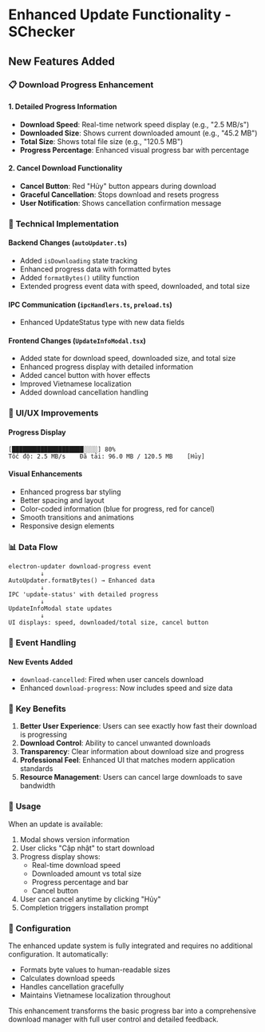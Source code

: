 # Enhanced Update Functionality - SChecker

## New Features Added

### 📋 **Download Progress Enhancement**

#### **1. Detailed Progress Information**

-   **Download Speed**: Real-time network speed display (e.g., "2.5 MB/s")
-   **Downloaded Size**: Shows current downloaded amount (e.g., "45.2 MB")
-   **Total Size**: Shows total file size (e.g., "120.5 MB")
-   **Progress Percentage**: Enhanced visual progress bar with percentage

#### **2. Cancel Download Functionality**

-   **Cancel Button**: Red "Hủy" button appears during download
-   **Graceful Cancellation**: Stops download and resets progress
-   **User Notification**: Shows cancellation confirmation message

### 🔧 **Technical Implementation**

#### **Backend Changes (`autoUpdater.ts`)**

-   Added `isDownloading` state tracking
-   Enhanced progress data with formatted bytes
-   Added `formatBytes()` utility function
-   Extended progress event data with speed, downloaded, and total size

#### **IPC Communication (`ipcHandlers.ts`, `preload.ts`)**

-   Enhanced UpdateStatus type with new data fields

#### **Frontend Changes (`UpdateInfoModal.tsx`)**

-   Added state for download speed, downloaded size, and total size
-   Enhanced progress display with detailed information
-   Added cancel button with hover effects
-   Improved Vietnamese localization
-   Added download cancellation handling

### 🎨 **UI/UX Improvements**

#### **Progress Display**

```
[████████████████████░░░░] 80%
Tốc độ: 2.5 MB/s    Đã tải: 96.0 MB / 120.5 MB    [Hủy]
```

#### **Visual Enhancements**

-   Enhanced progress bar styling
-   Better spacing and layout
-   Color-coded information (blue for progress, red for cancel)
-   Smooth transitions and animations
-   Responsive design elements

### 📊 **Data Flow**

```
electron-updater download-progress event
         ↓
AutoUpdater.formatBytes() → Enhanced data
         ↓
IPC 'update-status' with detailed progress
         ↓
UpdateInfoModal state updates
         ↓
UI displays: speed, downloaded/total size, cancel button
```

### 🔄 **Event Handling**

#### **New Events Added**

-   `download-cancelled`: Fired when user cancels download
-   Enhanced `download-progress`: Now includes speed and size data

### 🌟 **Key Benefits**

1. **Better User Experience**: Users can see exactly how fast their download is progressing
2. **Download Control**: Ability to cancel unwanted downloads
3. **Transparency**: Clear information about download size and progress
4. **Professional Feel**: Enhanced UI that matches modern application standards
5. **Resource Management**: Users can cancel large downloads to save bandwidth

### 🚀 **Usage**

When an update is available:

1. Modal shows version information
2. User clicks "Cập nhật" to start download
3. Progress display shows:
    - Real-time download speed
    - Downloaded amount vs total size
    - Progress percentage and bar
    - Cancel button
4. User can cancel anytime by clicking "Hủy"
5. Completion triggers installation prompt

### 🔧 **Configuration**

The enhanced update system is fully integrated and requires no additional configuration. It automatically:

-   Formats byte values to human-readable sizes
-   Calculates download speeds
-   Handles cancellation gracefully
-   Maintains Vietnamese localization throughout

This enhancement transforms the basic progress bar into a comprehensive download manager with full user control and detailed feedback.
